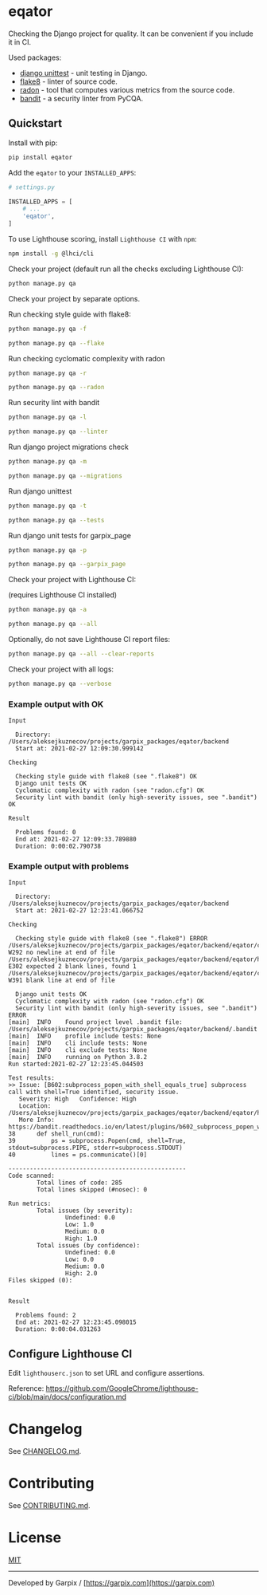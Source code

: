 # eqator

Checking the Django project for quality. It can be convenient if you include it in CI.

Used packages: 

* [django unittest](https://docs.djangoproject.com/en/3.1/topics/testing/overview/) - unit testing in Django.
* [flake8](https://pypi.org/project/flake8/) - linter of source code.
* [radon](https://pypi.org/project/radon/) - tool that computes various metrics from the source code.
* [bandit](https://pypi.org/project/bandit/) - a security linter from PyCQA.

## Quickstart

Install with pip:

```bash
pip install eqator
```

Add the `eqator` to your `INSTALLED_APPS`:

```python
# settings.py

INSTALLED_APPS = [
    # ...
    'eqator',
]
```

To use Lighthouse scoring, install `Lighthouse CI` with `npm`:

```bash
npm install -g @lhci/cli
```

Check your project (default run all the checks excluding Lighthouse CI):

```bash
python manage.py qa
```


Check your project by separate options.

Run checking style guide with flake8:

```bash
python manage.py qa -f
```

```bash
python manage.py qa --flake
```

Run checking cyclomatic complexity with radon

```bash
python manage.py qa -r
```

```bash
python manage.py qa --radon
```

Run security lint with bandit

```bash
python manage.py qa -l
```

```bash
python manage.py qa --linter
```

Run django project migrations check

```bash
python manage.py qa -m
```

```bash
python manage.py qa --migrations
```

Run django unittest

```bash
python manage.py qa -t
```

```bash
python manage.py qa --tests
```

Run django unit tests for garpix_page

```bash
python manage.py qa -p
```

```bash
python manage.py qa --garpix_page
```

Check your project with Lighthouse CI:

(requires Lighthouse CI installed)

```bash
python manage.py qa -a
```

```bash
python manage.py qa --all
```

Optionally, do not save Lighthouse CI report files:

```bash
python manage.py qa --all --clear-reports
```

Check your project with all logs:

```bash
python manage.py qa --verbose
```

### Example output with OK

```
Input

  Directory: /Users/aleksejkuznecov/projects/garpix_packages/eqator/backend
  Start at: 2021-02-27 12:09:30.999142

Checking

  Checking style guide with flake8 (see ".flake8") OK
  Django unit tests OK
  Cyclomatic complexity with radon (see "radon.cfg") OK
  Security lint with bandit (only high-severity issues, see ".bandit") OK

Result

  Problems found: 0
  End at: 2021-02-27 12:09:33.789880
  Duration: 0:00:02.790738

```

### Example output with problems

```
Input

  Directory: /Users/aleksejkuznecov/projects/garpix_packages/eqator/backend
  Start at: 2021-02-27 12:23:41.066752

Checking

  Checking style guide with flake8 (see ".flake8") ERROR
/Users/aleksejkuznecov/projects/garpix_packages/eqator/backend/eqator/constants.py:18:4: W292 no newline at end of file
/Users/aleksejkuznecov/projects/garpix_packages/eqator/backend/eqator/helpers.py:38:1: E302 expected 2 blank lines, found 1
/Users/aleksejkuznecov/projects/garpix_packages/eqator/backend/eqator/colors.py:9:1: W391 blank line at end of file

  Django unit tests OK
  Cyclomatic complexity with radon (see "radon.cfg") OK
  Security lint with bandit (only high-severity issues, see ".bandit") ERROR
[main]  INFO    Found project level .bandit file: /Users/aleksejkuznecov/projects/garpix_packages/eqator/backend/.bandit
[main]  INFO    profile include tests: None
[main]  INFO    cli include tests: None
[main]  INFO    cli exclude tests: None
[main]  INFO    running on Python 3.8.2
Run started:2021-02-27 12:23:45.044503

Test results:
>> Issue: [B602:subprocess_popen_with_shell_equals_true] subprocess call with shell=True identified, security issue.
   Severity: High   Confidence: High
   Location: /Users/aleksejkuznecov/projects/garpix_packages/eqator/backend/eqator/helpers.py:39
   More Info: https://bandit.readthedocs.io/en/latest/plugins/b602_subprocess_popen_with_shell_equals_true.html
38      def shell_run(cmd):
39          ps = subprocess.Popen(cmd, shell=True, stdout=subprocess.PIPE, stderr=subprocess.STDOUT)
40          lines = ps.communicate()[0]

--------------------------------------------------
Code scanned:
        Total lines of code: 285
        Total lines skipped (#nosec): 0

Run metrics:
        Total issues (by severity):
                Undefined: 0.0
                Low: 1.0
                Medium: 0.0
                High: 1.0
        Total issues (by confidence):
                Undefined: 0.0
                Low: 0.0
                Medium: 0.0
                High: 2.0
Files skipped (0):


Result

  Problems found: 2
  End at: 2021-02-27 12:23:45.098015
  Duration: 0:00:04.031263

```

## Configure Lighthouse CI
Edit `lighthouserc.json` to set URL and configure assertions. 

Reference: https://github.com/GoogleChrome/lighthouse-ci/blob/main/docs/configuration.md

# Changelog

See [CHANGELOG.md](CHANGELOG.md).

# Contributing

See [CONTRIBUTING.md](CONTRIBUTING.md).

# License

[MIT](LICENSE)

---

Developed by Garpix / [https://garpix.com](https://garpix.com)